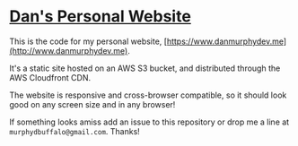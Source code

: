 # [Dan's Personal Website](http://www.danmurphydev.me)

This is the code for my personal website, [https://www.danmurphydev.me](http://www.danmurphydev.me).

It's a static site hosted on an AWS S3 bucket, and distributed through the AWS Cloudfront CDN.

The website is responsive and cross-browser compatible, so it should look good on any screen size and in any browser!

If something looks amiss add an issue to this repository or drop me a line at `murphydbuffalo@gmail.com`. Thanks!
